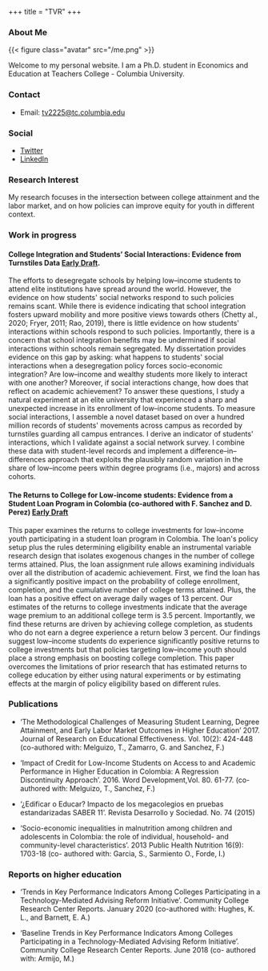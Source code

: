 +++
title = "TVR"
+++

### About Me

{{< figure class="avatar" src="/me.png" >}}

Welcome to my personal website. I am a Ph.D. student in Economics and Education at Teachers College - Columbia University.

### Contact
* Email: [tv2225@tc.columbia.edu](mailto:tv2225@tc.columbia.edu)

### Social
* [Twitter](https://twitter.com/TatiVelasco)
* [LinkedIn](https://www.linkedin.com/in/tatianavelascoro/)

### Research Interest
My research focuses in the intersection between college attainment and the labor market, and on how policies can improve equity for youth in different context.

### Work in progress

#### College Integration and Students’ Social Interactions: Evidence from Turnstiles Data [Early Draft](https://www.dropbox.com/s/zqhgz15boyudgj5/Velasco_APPAM2020.pdf?dl=0).
The efforts to desegregate schools by helping low–income students to attend elite institutions have spread around the world. However, the evidence on how students' social networks respond to such policies remains scant. While there is evidence indicating that school integration fosters upward mobility and more positive views towards others (Chetty al., 2020; Fryer, 2011; Rao, 2019), there is little evidence on how students' interactions within schools respond to such policies. Importantly, there is a concern that school integration benefits may be undermined if social interactions within schools remain segregated. My dissertation provides evidence on this gap by asking: what happens to students' social interactions when a desegregation policy forces socio-economic integration? Are low–income and wealthy students more likely to interact with one another? Moreover, if social interactions change, how does that reflect on academic achievement? To answer these questions, I study a natural experiment at an elite university that experienced a sharp and unexpected increase in its enrollment of low–income students. To measure social interactions, I assemble a novel dataset based on over a hundred million records of students' movements across campus as recorded by turnstiles guarding all campus entrances. I derive an indicator of students' interactions, which I validate against a social network survey. I combine these data with student-level records and implement a difference–in–differences approach that exploits the plausibly random variation in the share of low–income peers within degree programs (i.e., majors) and across cohorts.

#### The Returns to College for Low-income students: Evidence from a Student Loan Program in Colombia (co-authored with F. Sanchez and D. Perez) [Early Draft](https://www.dropbox.com/s/qtlgwyegn4oljyh/Sanchez_Velasco_Perez_march2021.pdf?dl=0)
This paper examines the returns to college investments for low–income youth participating in a student loan program in Colombia. The loan's policy setup plus the rules determining eligibility enable an instrumental variable research design that isolates exogenous changes in the number of college terms attained. Plus, the loan assignment rule allows examining individuals over all the distribution of academic achievement. First, we find the loan has a significantly positive impact on the probability of college enrollment, completion, and the cumulative number of college terms attained. Plus, the loan has a positive effect on average daily wages of 13 percent. Our estimates of the returns to college investments indicate that the average wage premium to an additional college term is 3.5 percent. Importantly, we find these returns are driven by achieving college completion, as students who do not earn a degree experience a return below 3 percent. Our findings suggest low–income students do experience significantly positive returns to college investments but that policies targeting low–income youth should place a strong emphasis on boosting college completion. This paper overcomes the limitations of prior research that has estimated returns to college education by either using natural experiments or by estimating effects at the margin of policy eligibility based on different rules.

### Publications

* ‘The Methodological Challenges of Measuring Student Learning, Degree Attainment, and Early Labor Market Outcomes in Higher Education’ 2017. Journal of Research on Educational Effectiveness. Vol. 10(2): 424-448 (co-authored with: Melguizo, T., Zamarro, G. and Sanchez, F.)

* ‘Impact of Credit for Low-Income Students on Access to and Academic Performance in Higher Education in Colombia: A Regression Discontinuity Approach’. 2016. Word Development,Vol. 80. 61-77. (co- authored with: Melguizo, T., Sanchez, F.)

* ‘¿Edificar o Educar? Impacto de los megacolegios en pruebas estandarizadas SABER 11’. Revista Desarrollo y Sociedad. No. 74 (2015)

* ‘Socio-economic inequalities in malnutrition among children and adolescents in Colombia: the role of individual, household- and community-level characteristics’. 2013 Public Health Nutrition 16(9): 1703-18 (co- authored with: Garcia, S., Sarmiento O., Forde, I.)

### Reports on higher education

* ‘Trends in Key Performance Indicators Among Colleges Participating in a Technology-Mediated Advising Reform Initiative’. Community College Research Center Reports. January 2020 (co-authored with: Hughes, K. L., and Barnett, E. A.)

* ‘Baseline Trends in Key Performance Indicators Among Colleges Participating in a Technology-Mediated Advising Reform Initiative’. Community College Research Center Reports. June 2018 (co- authored with: Armijo, M.)
